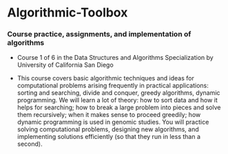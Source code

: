 # Algorithmic-Toolbox
### Course practice, assignments, and implementation of algorithms

- Course 1 of 6 in the Data Structures and Algorithms Specialization
by University of California San Diego

- This course covers basic algorithmic techniques and ideas for computational problems arising frequently in practical applications: sorting and searching, divide and conquer, greedy algorithms, dynamic programming. We will learn a lot of theory: how to sort data and how it helps for searching; how to break a large problem into pieces and solve them recursively; when it makes sense to proceed greedily; how dynamic programming is used in genomic studies. You will practice solving computational problems, designing new algorithms, and implementing solutions efficiently (so that they run in less than a second).
